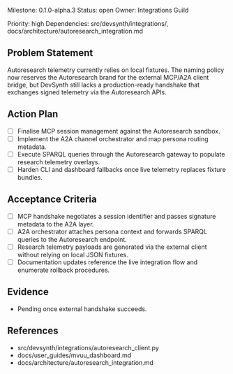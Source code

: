 Milestone: 0.1.0-alpha.3
Status: open
Owner: Integrations Guild

Priority: high
Dependencies: src/devsynth/integrations/, docs/architecture/autoresearch_integration.md

## Problem Statement
Autoresearch telemetry currently relies on local fixtures. The naming policy now
reserves the Autoresearch brand for the external MCP/A2A client bridge, but DevSynth
still lacks a production-ready handshake that exchanges signed telemetry via the
Autoresearch APIs.

## Action Plan
- [ ] Finalise MCP session management against the Autoresearch sandbox.
- [ ] Implement the A2A channel orchestrator and map persona routing metadata.
- [ ] Execute SPARQL queries through the Autoresearch gateway to populate research telemetry overlays.
- [ ] Harden CLI and dashboard fallbacks once live telemetry replaces fixture bundles.

## Acceptance Criteria
- [ ] MCP handshake negotiates a session identifier and passes signature metadata to the A2A layer.
- [ ] A2A orchestrator attaches persona context and forwards SPARQL queries to the Autoresearch endpoint.
- [ ] Research telemetry payloads are generated via the external client without relying on local JSON fixtures.
- [ ] Documentation updates reference the live integration flow and enumerate rollback procedures.

## Evidence
- Pending once external handshake succeeds.

## References
- src/devsynth/integrations/autoresearch_client.py
- docs/user_guides/mvuu_dashboard.md
- docs/architecture/autoresearch_integration.md

